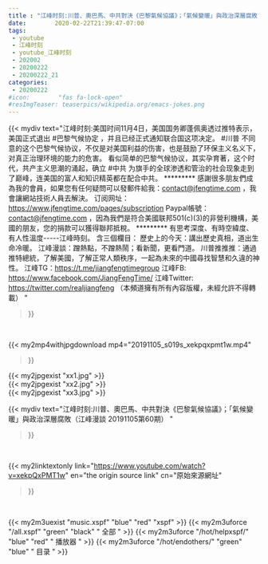 ```yaml
---
title : "江峰时刻:川普、奧巴馬、中共對決《巴黎氣候協議》；「氣候變暖」與政治深層腐敗（江峰漫談 20191105第60期） "
date:        2020-02-22T21:39:47-07:00
tags:
 - youtube
 - 江峰时刻
 - youtube_江峰时刻
 - 202002
 - 20200222
 - 20200222_21
categories:
 - 20200222
#icon:        "fas fa-lock-open"
#resImgTeaser: teaserpics/wikipedia.org/emacs-jokes.png
---
```


{{< mydiv text="江峰时刻:美国时间11月4日，美国国务卿蓬佩奥透过推特表示，美国正式退出 #巴黎气候协定 ，并且已经正式通知联合国这项决定。 #川普 不同意的这个巴黎气候协议，不仅是对美国利益的伤害，也是鼓励了环保主义名义下，对真正治理环境的能力的危害。 看似简单的巴黎气候协议，其实孕育著，这个时代，共产主义思潮的涌起，确立 #中共 为旗手的全球渗透和管治的社会现象走到了巅峰，连美国的富人和知识精英都在配合中共。     ********* 感謝很多朋友們成為我的會員，如果您有任何疑問可以發郵件給我：contact@jfengtime.com ，我會讓網站技術人員去解決。 订阅网址：https://www.jfengtime.com/pages/subscription Paypal帳號：contact@jfengtime.com ，因為我們是符合美國联邦501(c)(3)的非營利機構，美國的朋友，您的捐款可以獲得聯邦抵稅。     ********* 有思考深度、有時空緯度、有人性溫度-----江峰時刻。 含三個欄目： 歷史上的今天：講出歷史真相，道出生命冷暖。 江峰漫談：蹭熱點，不蹭熱鬧；看新聞，更看門道。 川普推推推：通過推特總統，了解美國，了解正常人類秩序，一起為未來的中國尋找智慧和久違的神性。  江峰TG：https://t.me/jiangfengtimegroup 江峰FB: https://www.facebook.com/JiangFengTime/ 江峰Twitter: https://twitter.com/realjiangfeng （本頻道擁有所有內容版權，未經允許不得轉載） "
>}}
<br>


{{< my2mp4withjpgdownload mp4="20191105_s019s_xekpqxpmt1w.mp4"
>}}

{{< my2jpgexist "xx1.jpg" >}}<br>
{{< my2jpgexist "xx2.jpg" >}}<br>
{{< my2jpgexist "xx3.jpg" >}}<br>



{{< mydiv text="江峰时刻:川普、奧巴馬、中共對決《巴黎氣候協議》；「氣候變暖」與政治深層腐敗（江峰漫談 20191105第60期） "
>}}
<br>

{{< my2linktextonly link="https://www.youtube.com/watch?v=xekpQxPMT1w"
en="the origin source link" cn="原始來源網址"
>}}


<br>

{{< my2m3uexist "music.xspf"        "blue"   "red"    "xspf" >}} {{< my2m3uforce "/all.xspf"         "green"  "black"  " 全部 " >}} {{< my2m3uforce "/hot/helpxspf/"    "blue"   "red"    " 播放器 " >}} {{< my2m3uforce "/hot/endothers/"   "green"  "blue"   " 目录 " >}} 

